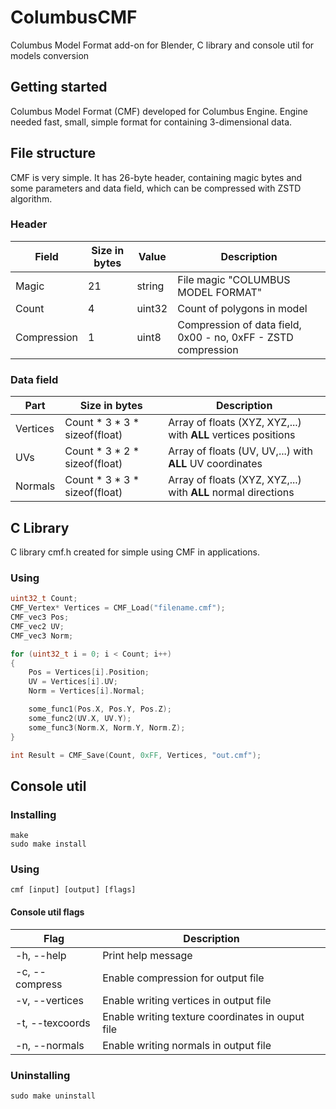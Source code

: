 # ColumbusCMF
Columbus Model Format add-on for Blender, C library and console util for models conversion

## Getting started
Columbus Model Format (CMF) developed for Columbus Engine. Engine needed fast, small, simple format for containing 3-dimensional data.
## File structure
CMF is very simple. It has 26-byte header, containing magic bytes and some parameters and data field, which can be compressed with ZSTD algorithm.

### Header
| Field | Size in bytes | Value  |        Description         |
|-------|---------------|--------|----------------------------|
| Magic | 21 | string | File magic "COLUMBUS MODEL FORMAT" |
| Count | 4 | uint32 | Count of polygons in model  |
| Compression | 1 | uint8  | Compression of data field, 0x00 - no, 0xFF - ZSTD compression |

### Data field
| Part | Size in bytes | Description |
|------|---------------|-------------|
| Vertices | Count * 3 * 3 * sizeof(float) | Array of floats (XYZ, XYZ,...) with **ALL** vertices positions |
| UVs | Count * 3 * 2 * sizeof(float) | Array of floats (UV, UV,...) with **ALL** UV coordinates |
| Normals |  Count * 3 * 3 * sizeof(float) | Array of floats (XYZ, XYZ,...) with **ALL** normal directions |

## C Library
C library cmf.h created for simple using CMF in applications.
### Using
```c
uint32_t Count;
CMF_Vertex* Vertices = CMF_Load("filename.cmf");
CMF_vec3 Pos;
CMF_vec2 UV;
CMF_vec3 Norm;

for (uint32_t i = 0; i < Count; i++)
{
	Pos = Vertices[i].Position;
	UV = Vertices[i].UV;
	Norm = Vertices[i].Normal;

	some_func1(Pos.X, Pos.Y, Pos.Z);
	some_func2(UV.X, UV.Y);
	some_func3(Norm.X, Norm.Y, Norm.Z);
}

int Result = CMF_Save(Count, 0xFF, Vertices, "out.cmf");
```

## Console util

### Installing
```
make
sudo make install
```

### Using
```
cmf [input] [output] [flags]
```

#### Console util flags
| Flag           | Description |
|----------------|-------------|
| -h, --help     | Print help message |
| -c, --compress | Enable compression for output file |
| -v, --vertices | Enable writing vertices in output file |
| -t, --texcoords| Enable writing texture coordinates in ouput file |
| -n, --normals  | Enable writing normals in output file |

### Uninstalling
```
sudo make uninstall
```



